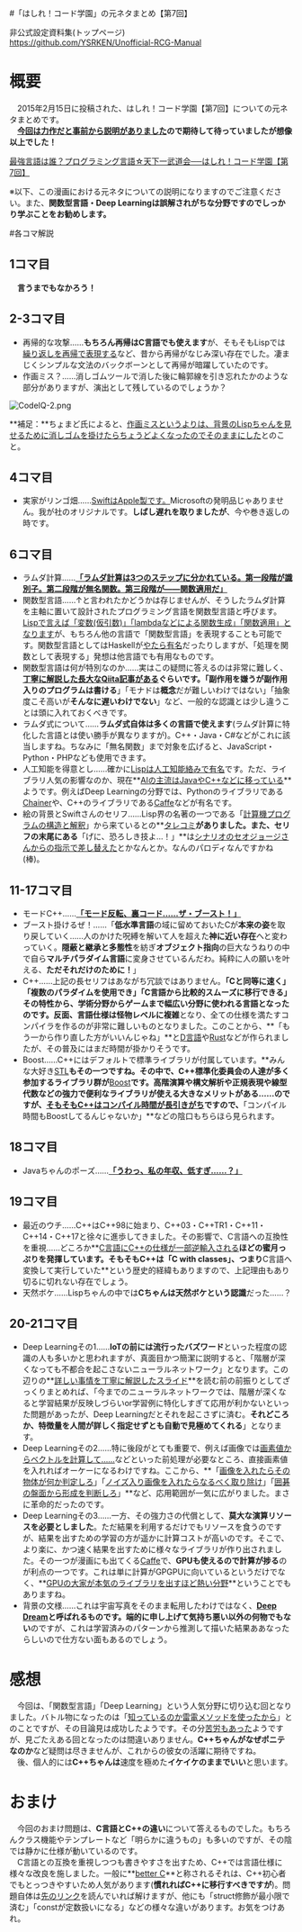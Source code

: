 #「はしれ！コード学園」の元ネタまとめ【第7回】

非公式設定資料集(トップページ)  
https://github.com/YSRKEN/Unofficial-RCG-Manual

# 概要
　2015年2月15日に投稿された、はしれ！コード学園【第7回】についての元ネタまとめです。  
　**[今回は力作だと事前から説明がありました](https://twitter.com/chomado/status/698104502163894272)**ので期待して待っていましたが**想像以上でした！**

[最強言語は誰？プログラミング言語☆天下一武道会──はしれ！コード学園【第7回】](https://codeiq.jp/magazine/2016/02/37597/)

※以下、この漫画における元ネタについての説明になりますのでご注意ください。また、**関数型言語・Deep Learningは誤解されがちな分野ですのでしっかり学ぶことをお勧めします。**

#各コマ解説

## 1コマ目
　**言うまでもなかろう！**

## 2-3コマ目
- 再帰的な攻撃……**もちろん再帰はC言語でも使えます**が、そもそもLispでは[繰り返しを再帰で表現する](http://www.geocities.jp/m_hiroi/xyzzy_lisp/abclisp03.html)など、昔から再帰がなじみ深い存在でした。凄まじくシンプルな文法のバックボーンとして再帰が暗躍していたのです。
- 作画ミス？……消しゴムツールで消した後に輪郭線を引き忘れたかのような部分がありますが、演出として残しているのでしょうか？

![CodeIQ-2.png](https://cloud.githubusercontent.com/assets/3734392/20917694/5d26109c-bbd6-11e6-966e-115444a852d4.png)

**補足：**ちょまど氏によると、[作画ミスというよりは、背景のLispちゃんを見せるために消しゴムを掛けたらちょうどよくなったのでそのままにした](https://twitter.com/chomado/status/699462280157622272)とのこと。

## 4コマ目
- 実家がリンゴ畑……[SwiftはApple製です。](http://www.apple.com/jp/swift/)Microsoftの発明品じゃありません。我が社のオリジナルです。**しばし遅れを取りましたが**、今や巻き返しの時です。

## 6コマ目
- ラムダ計算……**[「ラムダ計算は3つのステップに分かれている。第一段階が識別子。第二段階が無名関数。第三段階が――関数適用だ」](http://mtgwiki.com/wiki/MoMa)**
- 関数型言語……↑と言われたかどうかは存じませんが、そうしたラムダ計算を主軸に置いて設計されたプログラミング言語を関数型言語と呼びます。[Lispで言えば「変数(仮引数)」「lambdaなどによる関数生成」「関数適用」となります](http://www.nurs.or.jp/~sug/soft/super/lisp.htm#sec1)が、もちろん他の言語で「関数型言語」を表現することも可能です。関数型言語としてはHaskellが[やたら有名](https://www.google.co.jp/search?sourceid=chrome-psyapi2&ion=1&espv=2&ie=UTF-8&q=%E3%81%99%E3%81%94%E3%81%84H%E3%81%AA%E6%9C%AC&oq=%E3%81%99%E3%81%94%E3%81%84H%E3%81%AA%E6%9C%AC&aqs=chrome..69i57.2362j0j7)だったりしますが、「処理を関数として表現する」発想は他言語でも有用なものです。
- 関数型言語は何が特別なのか……実はこの疑問に答えるのは非常に難しく、**[丁寧に解説した長大なQiita記事がある](http://qiita.com/hiruberuto/items/26a813ab2b188ca39019)**ぐらいです。「副作用を嫌うが**副作用入りのプログラムは書ける**」「モナドは**概念**だが難しいわけではない」「抽象度こそ高いが**そんなに遅いわけでない**」など、一般的な認識とは少し違うことは頭に入れておくべきです。
- ラムダ式について……**ラムダ式自体は多くの言語で使えます**(ラムダ計算に特化した言語とは使い勝手が異なりますが)。C++・Java・C#などがこれに該当しますね。ちなみに「無名関数」まで対象を広げると、JavaScript・Python・PHPなども使用できます。
- 人工知能を得意とし……確かに[Lispは人工知能絡みで有名](http://blog.codecamp.jp/lisp)です。ただ、ライブラリ人気の影響なのか、現在**[AIの主流はJavaやC++などに移っている](http://blog.livedoor.jp/s-koide/archives/2255295.html)**ようです。例えばDeep Learningの分野では、Pythonのライブラリである[Chainer](https://research.preferred.jp/2015/06/deep-learning-chainer/)や、C++のライブラリである[Caffe](http://caffe.berkeleyvision.org/)などが有名です。
- 絵の背景とSwiftさんのセリフ……Lisp界の名著の一つである「[計算機プログラムの構造と解釈](http://www.amazon.co.jp/dp/489471163X)」から来ているとの**[タレコミ](https://twitter.com/chomado/status/699460697638330368)**がありました。また、セリフの末尾にある**「げに、恐ろしき技よ…！」**は[シナリオのセオジョージさんからの指示で差し替えた](https://twitter.com/chomado/status/699468812555386880)とかなんとか。なんのパロディなんですかね(棒)。

## 11-17コマ目
- モードC++……**[「モード反転、裏コード……ザ・ブースト！」](http://dic.pixiv.net/a/%E3%82%B6%E3%83%BB%E3%83%93%E3%83%BC%E3%82%B9%E3%83%88)**
- ブースト掛けるぜ！……「**低水準言語**の域に留めておいたCが**本来の姿**を取り戻していく……人のかけた呪縛を解いて人を超えた**神に近い存在**へと変わっていく。**隠蔽と継承と多態性**を紡ぎ**オブジェクト指向**の巨大なうねりの中で自ら**マルチパラダイム言語**に変身させているんだわ。純粋に人の願いを叶える、**ただそれだけのために！**」
- C++……上記の長セリフはあながち冗談ではありません。**「Cと同等に速く」「複数のパラダイムを使用でき」「C言語から比較的スムーズに移行できる」**その特性から、学術分野からゲームまで幅広い分野に使われる言語となったのです。反面、言語仕様は**怪物レベルに複雑**となり、全ての仕様を満たすコンパイラを作るのが非常に難しいものとなりました。このことから、**「もう一から作り直した方がいいんじゃね」**と[D言語](http://www.kmonos.net/alang/d/)や[Rust](https://rust-lang-ja.github.io/the-rust-programming-language-ja/1.6/book/)などが作られましたが、その普及にはまだ時間が掛かりそうです。
- Boost……C++にはデフォルトで標準ライブラリが付属しています。**みんな大好き[STL](http://episteme.wankuma.com/stlprog/)**もその一つですね。その中で、C++標準化委員会の人達が多く参加するライブラリ群が**[Boost](http://www.boost.org/)**です。高階演算や構文解析や正規表現や線型代数などの強力で便利なライブラリが使える大きなメリットがある……のですが、[そもそもC++はコンパイル時間が長引きがち](http://qiita.com/DandyMania/items/2c44481f03f4d08a24ea)ですので、**「コンパイル時間もBoostしてるんじゃないか」**などの陰口もちらほら見られます。

## 18コマ目
- Javaちゃんのポーズ……**[「うわっ、私の年収、低すぎ……？」](http://matome.naver.jp/odai/2133261797079739701)**

## 19コマ目
- 最近のウチ……C++はC++98に始まり、C++03・C++TR1・C++11・C++14・C++17と徐々に進歩してきました。その影響で、C言語への互換性を重視……どころか**[C言語にC++の仕様が一部逆輸入される](http://www.buildinsider.net/language/clang/01)**ほどの蜜月っぷりを発揮しています。そもそもC++は「C with classes」、つまり**C言語へ変換して実行していた**という歴史的経緯もありますので、上記理由もあり切るに切れない存在でしょう。
- 天然ボケ……Lispちゃんの中では**Cちゃんは天然ボケという認識**だった……？

## 20-21コマ目
- Deep Learningその1……**IoTの前には流行ったバズワード**といった程度の認識の人も多いかと思われますが、真面目かつ簡潔に説明すると、「階層が深くなっても不都合を起こさないニューラルネットワーク」となります。この辺りの**[詳しい事情を丁寧に解説したスライド](http://www.slideshare.net/nlab_utokyo/deep-learning-40959442)**を読む前の前振りとしてざっくりまとめれば、「今までのニューラルネットワークでは、階層が深くなると学習結果が反映しづらいor学習例に特化しすぎて応用が利かないといった問題があったが、Deep Learningだとそれを起こさずに済む。**それどころか、特徴量を人間が詳しく指定せずとも自動で見極めてくれる**」となります。
- Deep Learningその2……特に後段がとても重要で、例えば画像では[画素値からベクトルを計算して……](http://www.hci.iis.u-tokyo.ac.jp/~ysato/class14/supplements/sift_tutorial-Fujiyoshi.pdf)などといった前処理が必要なところ、直接画素値を入れればオーケーになるわけですね。ここから、**「[画像を入れたらその物体が何か判定しろ](http://www.image-net.org/challenges/LSVRC/2012/results.html)」「[ノイズ入り画像を入れたらなるべく取り除け](http://waifu2x.udp.jp/index.ja.html)」「[囲碁の盤面から形成を判断しろ](http://go-en.com/comment4alphago.html)」**など、応用範囲が一気に広がりました。まさに革命的だったのです。
- Deep Learningその3……一方、その強力さの代償として、**莫大な演算リソースを必要としました**。ただ結果を利用するだけでもリソースを食うのですが、結果を出すための学習の方が遥かに計算コストが高いのです。そこで、より楽に、かつ速く結果を出すために様々なライブラリが作り出されました。その一つが漫画にも出てくる[Caffe](http://caffe.berkeleyvision.org/)で、**GPUも使えるので計算が捗る**のが利点の一つです。これは単に計算がGPGPUに向いているというだけでなく、**[GPUの大家が本気のライブラリを出すほど熱い分野](https://developer.nvidia.com/cudnn)**ということでもありますね。
- 背景の文様……これは宇宙写真をそのまま転用したわけではなく、**[Deep Dream](http://www.huffingtonpost.co.uk/2015/07/23/google-deep-dream-scope-app-photos_n_7854884.html)**と呼ばれるものです。端的に申し上げて**気持ち悪い以外の何物でもない**のですが、これは学習済みのパターンから推測して描いた結果ああなったらしいので仕方ない面もあるのでしょう。

# 感想
　今回は、「関数型言語」「Deep Learning」という人気分野に切り込む回となりました。バトル物になったのは「[知っているのか雷電メソッドを使ったから](https://twitter.com/theodoorjp/status/699467382025117698)」とのことですが、その目論見は成功したようです。その分[苦労もあった](https://twitter.com/akitsu_sanae/status/699057757584912384)ようですが、見ごたえある回となったのは間違いありません。**C++ちゃんがなぜポニテなのか**など疑問は尽きませんが、これからの彼女の活躍に期待ですね。  
　後、個人的には**C++ちゃんは**速度を極めた**イケイケのままでいい**と思います。

# おまけ
　今回のおまけ問題は、**C言語とC++の違い**について答えるものでした。もちろんクラス機能やテンプレートなど「明らかに違うもの」も多いのですが、その陰では静かに仕様が動いているのです。  
　C言語との互換を重視しつつも書きやすさを出すため、C++では言語仕様に様々な改良を施しました。一般に**[better C](http://hi.cs.waseda.ac.jp/~motchy/cpp/cpp-intro_20120601.pdf)**と称されるそれは、C++初心者でもとっつきやすいため人気があります(**慣れればC++に移行すべきですが**)。問題自体は[先のリンク](http://hi.cs.waseda.ac.jp/~motchy/cpp/cpp-intro_20120601.pdf)を読んでいれば解けますが、他にも「struct修飾が最小限で済む」「constが定数扱いになる」などの様々な違いがあります。お気をつけあれ。

